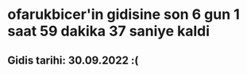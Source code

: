 # ofarukbicer'in gidisine son 6 gun 1 saat 59 dakika 37 saniye kaldi

## Gidis tarihi: 30.09.2022 :(